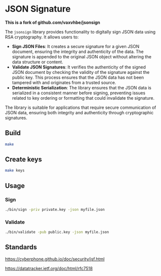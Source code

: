 # JSON Signature

**This is a fork of github.com/vaxvhbe/jsonsign** 

The `jsonsign` library provides functionality to digitally sign JSON data using RSA cryptography. It allows users to:

- **Sign JSON Files**: It creates a secure signature for a given JSON document, ensuring the integrity and authenticity of the data. The signature is appended to the original JSON object without altering the data structure or content.
- **Validate JSON Signatures**: It verifies the authenticity of the signed JSON document by checking the validity of the signature against the public key. This process ensures that the JSON data has not been tampered with and originates from a trusted source.
- **Deterministic Serialization**: The library ensures that the JSON data is serialized in a consistent manner before signing, preventing issues related to key ordering or formatting that could invalidate the signature.

The library is suitable for applications that require secure communication of JSON data, ensuring both integrity and authenticity through cryptographic signatures.


## Build
```sh
make
```

## Create keys

```sh
make keys
```

## Usage

### Sign

```sh
./bin/sign -priv private.key -json myfile.json
```

### Validate

```sh
./bin/validate -pub public.key -json myfile.json
```

## Standards

https://cyberphone.github.io/doc/security/jsf.html

https://datatracker.ietf.org/doc/html/rfc7518
